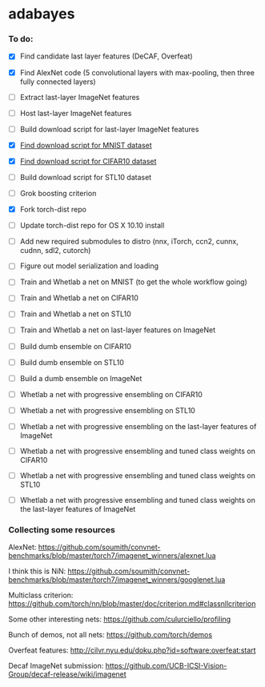 # adabayes

### To do:
* [x] Find candidate last layer features (DeCAF, Overfeat)
* [x] Find AlexNet code (5 convolutional layers with max-pooling, then three fully connected layers)
* [ ] Extract last-layer ImageNet features
* [ ] Host last-layer ImageNet features
* [ ] Build download script for last-layer ImageNet features
* [X] [Find download script for MNIST dataset](https://github.com/torch/demos/blob/master/train-a-digit-classifier/dataset-mnist.lua#L4)
* [X] [Find download script for CIFAR10 dataset](https://github.com/torch/demos/blob/1bfcb778dd3e237e5716a2c7001e3535cb17064c/train-on-cifar/train-on-cifar.lua#L140-L220)
* [ ] Build download script for STL10 dataset
* [ ] Grok boosting criterion
* [x] Fork torch-dist repo
* [ ] Update torch-dist repo for OS X 10.10 install
* [ ] Add new required submodules to distro (nnx, iTorch, ccn2, cunnx, cudnn, sdl2, cutorch)
* [ ] Figure out model serialization and loading
* [ ] Train and Whetlab a net on MNIST (to get the whole workflow going)
* [ ] Train and Whetlab a net on CIFAR10
* [ ] Train and Whetlab a net on STL10
* [ ] Train and Whetlab a net on last-layer features on ImageNet
* [ ] Build dumb ensemble on CIFAR10
* [ ] Build dumb ensemble on STL10
* [ ] Build a dumb ensemble on ImageNet
* [ ] Whetlab a net with progressive ensembling on CIFAR10
* [ ] Whetlab a net with progressive ensembling on STL10
* [ ] Whetlab a net with progressive ensembling on the last-layer features of ImageNet
* [ ] Whetlab a net with progressive ensembling and tuned class weights on CIFAR10
* [ ] Whetlab a net with progressive ensembling and tuned class weights on STL10
* [ ] Whetlab a net with progressive ensembling and tuned class weights on the last-layer features of ImageNet


### Collecting some resources

AlexNet:
https://github.com/soumith/convnet-benchmarks/blob/master/torch7/imagenet_winners/alexnet.lua

I think this is NiN:
https://github.com/soumith/convnet-benchmarks/blob/master/torch7/imagenet_winners/googlenet.lua

Multiclass criterion:
https://github.com/torch/nn/blob/master/doc/criterion.md#classnllcriterion

Some other interesting nets:
https://github.com/culurciello/profiling

Bunch of demos, not all nets:
https://github.com/torch/demos

Overfeat features:
http://cilvr.nyu.edu/doku.php?id=software:overfeat:start

Decaf ImageNet submission:
https://github.com/UCB-ICSI-Vision-Group/decaf-release/wiki/imagenet
